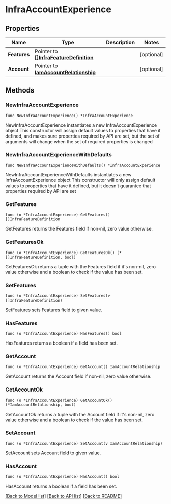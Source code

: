 # InfraAccountExperience

## Properties

Name | Type | Description | Notes
------------ | ------------- | ------------- | -------------
**Features** | Pointer to [**[]InfraFeatureDefinition**](infra.FeatureDefinition.md) |  | [optional] 
**Account** | Pointer to [**IamAccountRelationship**](iam.Account.Relationship.md) |  | [optional] 

## Methods

### NewInfraAccountExperience

`func NewInfraAccountExperience() *InfraAccountExperience`

NewInfraAccountExperience instantiates a new InfraAccountExperience object
This constructor will assign default values to properties that have it defined,
and makes sure properties required by API are set, but the set of arguments
will change when the set of required properties is changed

### NewInfraAccountExperienceWithDefaults

`func NewInfraAccountExperienceWithDefaults() *InfraAccountExperience`

NewInfraAccountExperienceWithDefaults instantiates a new InfraAccountExperience object
This constructor will only assign default values to properties that have it defined,
but it doesn't guarantee that properties required by API are set

### GetFeatures

`func (o *InfraAccountExperience) GetFeatures() []InfraFeatureDefinition`

GetFeatures returns the Features field if non-nil, zero value otherwise.

### GetFeaturesOk

`func (o *InfraAccountExperience) GetFeaturesOk() (*[]InfraFeatureDefinition, bool)`

GetFeaturesOk returns a tuple with the Features field if it's non-nil, zero value otherwise
and a boolean to check if the value has been set.

### SetFeatures

`func (o *InfraAccountExperience) SetFeatures(v []InfraFeatureDefinition)`

SetFeatures sets Features field to given value.

### HasFeatures

`func (o *InfraAccountExperience) HasFeatures() bool`

HasFeatures returns a boolean if a field has been set.

### GetAccount

`func (o *InfraAccountExperience) GetAccount() IamAccountRelationship`

GetAccount returns the Account field if non-nil, zero value otherwise.

### GetAccountOk

`func (o *InfraAccountExperience) GetAccountOk() (*IamAccountRelationship, bool)`

GetAccountOk returns a tuple with the Account field if it's non-nil, zero value otherwise
and a boolean to check if the value has been set.

### SetAccount

`func (o *InfraAccountExperience) SetAccount(v IamAccountRelationship)`

SetAccount sets Account field to given value.

### HasAccount

`func (o *InfraAccountExperience) HasAccount() bool`

HasAccount returns a boolean if a field has been set.


[[Back to Model list]](../README.md#documentation-for-models) [[Back to API list]](../README.md#documentation-for-api-endpoints) [[Back to README]](../README.md)



